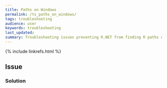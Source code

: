 ```yaml
---
title: Paths on Windows
permalink: /ts_paths_on_windows/
tags: troubleshooting
audience: user
keywords: troubleshooting
last_updated: 
summary: Troubleshooting issues preventing R.NET from finding R paths on Windows
---
```


{% include linkrefs.html %} 

## Issue

### Solution


